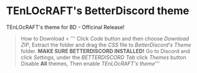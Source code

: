 # TEnLOcRAFT's BetterDiscord theme
TEnLOcRAFT's theme for BD - Officinal Release!

> How to Download <
''' Click *Code* button and then choose *Download ZIP*,
    Extract the folder and drag the *CSS* file to *BetterDiscord's Theme* folder.
    __MAKE SURE BETTERDISCORD INSTALLED!__
    Go to Discord and click *Settings*, under the *BETTERDISCORD Tab* click *Themes* button
    Disable __All__ themes, Then enable *TEnLOcRAFT's theme*'''
